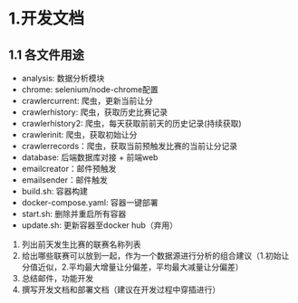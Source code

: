 # 1.开发文档

## 1.1 各文件用途

- analysis: 数据分析模块
- chrome: selenium/node-chrome配置
- crawlercurrent: 爬虫，更新当前让分
- crawlerhistory: 爬虫，获取历史比赛记录
- crawlerhistory2: 爬虫，每天获取前前天的历史记录(持续获取)
- crawlerinit: 爬虫，获取初始让分
- crawlerrecords：爬虫，获取当前预触发比赛的当前让分记录
- database: 后端数据库对接 + 前端web
- emailcreator：邮件预触发
- emailsender：邮件触发
- build.sh: 容器构建
- docker-compose.yaml: 容器一键部署
- start.sh: 删除并重启所有容器
- update.sh: 更新容器至docker hub（弃用）




1. 列出前天发生比赛的联赛名称列表
2. 给出哪些联赛可以放到一起，作为一个数据源进行分析的组合建议（1.初始让分值近似，2.平均最大增量让分偏差，平均最大减量让分偏差）
3. 总结邮件，功能开发
4. 撰写开发文档和部署文档（建议在开发过程中穿插进行）